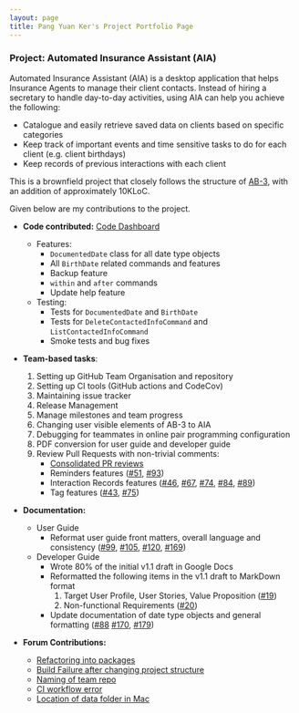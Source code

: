 ```yaml
---
layout: page
title: Pang Yuan Ker's Project Portfolio Page
---
```


### Project: Automated Insurance Assistant (AIA)

Automated Insurance Assistant (AIA) is a desktop application that helps Insurance Agents to manage their client contacts. Instead of hiring a secretary to handle day-to-day activities, using AIA can help you achieve the following:

- Catalogue and easily retrieve saved data on clients based on specific categories
- Keep track of important events and time sensitive tasks to do for each client (e.g. client birthdays)
- Keep records of previous interactions with each client

This is a brownfield project that closely follows the structure of [AB-3](https://se-education.org/addressbook-level3/DeveloperGuide.html), with an addition of approximately 10KLoC.

Given below are my contributions to the project.

- **Code contributed:**
  [Code Dashboard](https://nus-cs2103-ay2122s2.github.io/tp-dashboard/?search=pyk595&breakdown=true) </br>
  - Features:
    - `DocumentedDate` class for all date type objects
    - All `BirthDate` related commands and features
    - Backup feature
    - `within` and `after` commands
    - Update help feature
  - Testing:
    - Tests for `DocumentedDate` and `BirthDate`
    - Tests for `DeleteContactedInfoCommand` and `ListContactedInfoCommand`
    - Smoke tests and bug fixes



- **Team-based tasks**:
    1. Setting up GitHub Team Organisation and repository
    1. Setting up CI tools (GitHub actions and CodeCov)
    1. Maintaining issue tracker
    1. Release Management
    1. Manage milestones and team progress
    1. Changing user visible elements of AB-3 to AIA
    1. Debugging for teammates in online pair programming configuration
    1. PDF conversion for user guide and developer guide
    1. Review Pull Requests with non-trivial comments:
        - [Consolidated PR reviews](https://github.com/AY2122S2-CS2103T-T17-3/tp/pulls?page=1&q=is%3Apr+reviewed-by%3Apyk595)
        - Reminders features ([#51](https://github.com/AY2122S2-CS2103T-T17-3/tp/pull/51), [#93](https://github.com/AY2122S2-CS2103T-T17-3/tp/pull/93))
        - Interaction Records features ([#46](https://github.com/AY2122S2-CS2103T-T17-3/tp/pull/46), [#67](https://github.com/AY2122S2-CS2103T-T17-3/tp/pull/67), [#74](https://github.com/AY2122S2-CS2103T-T17-3/tp/pull/74), [#84](https://github.com/AY2122S2-CS2103T-T17-3/tp/pull/84), [#89](https://github.com/AY2122S2-CS2103T-T17-3/tp/pull/89))
        - Tag features ([#43](https://github.com/AY2122S2-CS2103T-T17-3/tp/pull/43), [#75](https://github.com/AY2122S2-CS2103T-T17-3/tp/pull/75))


- **Documentation:**
    - User Guide
        - Reformat user guide front matters, overall language and consistency ([#99](https://github.com/AY2122S2-CS2103T-T17-3/tp/pull/99), [#105](https://github.com/AY2122S2-CS2103T-T17-3/tp/pull/105), [#120](https://github.com/AY2122S2-CS2103T-T17-3/tp/pull/120), [#169](https://github.com/AY2122S2-CS2103T-T17-3/tp/pull/169))
    - Developer Guide
        - Wrote 80% of the initial v1.1 draft in Google Docs
        - Reformatted the following items in the v1.1 draft to MarkDown format
            1. Target User Profile, User Stories, Value Proposition
               ([#19](https://github.com/AY2122S2-CS2103T-T17-3/tp/pull/19))
            2. Non-functional Requirements
               ([#20](https://github.com/AY2122S2-CS2103T-T17-3/tp/pull/20))
        - Update documentation of date type objects and general formatting
               ([#88](https://github.com/AY2122S2-CS2103T-T17-3/tp/pull/88) [#170](https://github.com/AY2122S2-CS2103T-T17-3/tp/pull/170), [#179](https://github.com/AY2122S2-CS2103T-T17-3/tp/pull/179))


- **Forum Contributions:**
    - [Refactoring into packages](https://github.com/nus-cs2103-AY2122S2/forum/issues/27)
    - [Build Failure after changing project structure](https://github.com/nus-cs2103-AY2122S2/forum/issues/41#issuecomment-1022345795)
    - [Naming of team repo](https://github.com/nus-cs2103-AY2122S2/forum/issues/146#issuecomment-1038056308)
    - [CI workflow error](https://github.com/nus-cs2103-AY2122S2/forum/issues/203#issuecomment-1063622656)
    - [Location of data folder in Mac](https://github.com/nus-cs2103-AY2122S2/forum/issues/224#issuecomment-1074993509)
